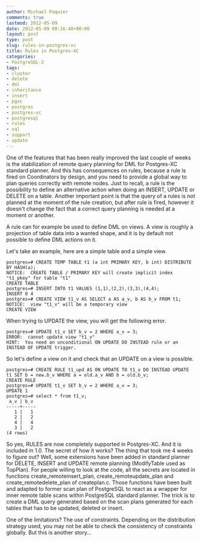 ```yaml
---
author: Michael Paquier
comments: true
lastmod: 2012-05-09
date: 2012-05-09 00:16:48+00:00
layout: post
type: post
slug: rules-in-postgres-xc
title: Rules in Postgres-XC
categories:
- PostgreSQL-2
tags:
- cluster
- delete
- dml
- inheritance
- insert
- pgxc
- postgres
- postgres-xc
- postgresql
- rules
- sql
- support
- update
---
```


One of the features that has been really improved the last couple of weeks is the stabilization of remote query planning for DML for Postgres-XC standard planner. And this has consequences on rules, because a rule is fired on Coordinators by design, and you need to provide a global way to plan queries correctly with remote nodes. Just to recall, a rule is the possibility to define an alternative action when doing an INSERT, UPDATE or DELETE on a table.
Another important point is that the query of a rules is not planned at the moment of the rule creation, but after rule is fired, however it doesn't change the fact that a correct query planning is needed at a moment or another.

A rule can for example be used to define DML on views.
A view is roughly a projection of table data into a wanted shape, and it is by default not possible to define DML actions on it.

Let's take an example, here are a simple table and a simple view.

    postgres=# CREATE TEMP TABLE t1 (a int PRIMARY KEY, b int) DISTRIBUTE BY HASH(a);
    NOTICE:  CREATE TABLE / PRIMARY KEY will create implicit index "t1_pkey" for table "t1"
    CREATE TABLE
    postgres=# INSERT INTO t1 VALUES (1,1),(2,2),(3,3),(4,4);
    INSERT 0 4
    postgres=# CREATE VIEW t1_v AS SELECT a AS a_v, b AS b_v FROM t1;
    NOTICE:  view "t1_v" will be a temporary view
    CREATE VIEW

When trying to UPDATE the view, you will get the following error.

    postgres=# UPDATE t1_v SET b_v = 2 WHERE a_v = 3;
    ERROR:  cannot update view "t1_v"
    HINT:  You need an unconditional ON UPDATE DO INSTEAD rule or an INSTEAD OF UPDATE trigger.

So let's define a view on it and check that an UPDATE on a view is possible.

    postgres=# CREATE RULE t1_upd AS ON UPDATE TO t1_v DO INSTEAD UPDATE t1 SET b = new.b_v WHERE a = old.a_v AND b = old.b_v;
    CREATE RULE
    postgres=# UPDATE t1_v SET b_v = 2 WHERE a_v = 3;
    UPDATE 1
    postgres=# select * from t1_v;
     a_v | b_v 
    -----+-----
       1 |   1
       2 |   2
       4 |   4
       3 |   2
    (4 rows)

So yes, RULES are now completely supported in Postgres-XC. And it is included in 1.0. The secret of how it works? The thing that took me 4 weeks to figure out?
Well, some extensions have been added in standard planner for DELETE, INSERT and UPDATE remote planning (ModifyTable used as TopPlan). For people willing to look at the code, all the secrets are located in functions create\_remoteinsert\_plan, create\_remoteupdate\_plan and create\_remotedelete\_plan of createplan.c. Those functions have been built and adapted to former scan plan of PostgreSQL to react as a wrapper for inner remote table scans within PostgreSQL standard planner. The trick is to create a DML query generated based on the scan plans generated for each tables that has to be updated, deleted or insert.

One of the limitations? The use of constraints.
Depending on the distribution strategy used, you may not be able to check the consistency of constraints globally.
But this is another story...
